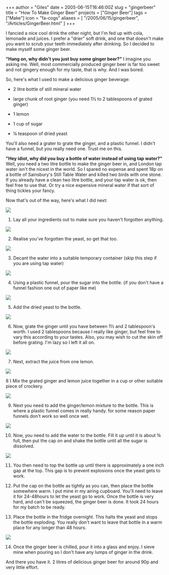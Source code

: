 +++
author = "Giles"
date = 2005-06-15T16:46:00Z
slug =  "gingerbeer"
title = "How To Make Ginger Beer"
projects = ["Ginger Beer"]
tags = ["Make"]
icon = "fa-cogs"
aliases = [
    "/2005/06/15/gingerbeer",
    "/Articles/GingerBeer.html"
]
+++

I fancied a nice cool drink the other night, but I'm fed up with cola, lemonade and juices.
I prefer a "drier" soft drink, and one that doesn't make you want to scrub your teeth
immediately after drinking. So I decided to make myself some ginger beer.

<!-- more -->

**"Hang on, why didn't you just buy some ginger beer?"** I imagine you asking me. Well, most  commercially produced ginger beer is far too sweet and not gingery enough for my taste,  that is why. And I was bored.

So, here's what I used to make a delicious ginger beverage:




  * 2 litre bottle of still mineral water


  * large chunk of root ginger (you need 1½ to 2 tablespoons of grated ginger)


  * 1 lemon


  * 1 cup of sugar


  * ¼ teaspoon of dried yeast


You'll also need a grater to grate the ginger, and a plastic funnel. I didn't have a funnel, but  you really need one. Trust me on this.

**"Hey idiot, why did you buy a bottle of water instead of using tap water?"** Well, you need  a two litre bottle to make the ginger beer in, and London tap water isn't the nicest in the  world. So I spared no expense and spent 18p on a bottle of Sainsbury's Still Table Water and  killed two birds with one stone. If you already have a clean two litre bottle, and your tap water  is ok, then feel free to use that. Or try a nice expensive mineral water if that sort of thing  tickles your fancy.

Now that's out of the way, here's what I did next:




![](http://www.vurt.co.uk/images/gingerbeer/ingredients1.jpg)




1) Lay all your ingredients out to make sure you haven't forgotten anything.




![](http://www.vurt.co.uk/images/gingerbeer/ingredients2.jpg)




2) Realise you've forgotten the yeast, so get that too.




![](http://www.vurt.co.uk/images/gingerbeer/decant.jpg)




3) Decant the water into a suitable temporary container (skip this step if you are using tap water)




![](http://www.vurt.co.uk/images/gingerbeer/funnel-sugar.jpg)




4) Using a plastic funnel, pour the sugar into the bottle. (if you don't have a funnel fashion one out of paper like me)




![](http://www.vurt.co.uk/images/gingerbeer/funnel-yeast.jpg)




5) Add the dried yeast to the bottle.




![](http://www.vurt.co.uk/images/gingerbeer/grating-ginger.jpg)




6) Now, grate the ginger until you have between 1½ and 2 tablespoon's worth. I used 2 tablespoons because I really like ginger, but feel free to vary this according to your tastes. Also, you may wish to cut the skin off before grating. I'm lazy so I left it all on.




![](http://www.vurt.co.uk/images/gingerbeer/juicing-lemon.jpg)




7) Next, extract the juice from one lemon.




![](http://www.vurt.co.uk/images/gingerbeer/lemon-ginger.jpg)




8 ) Mix the grated ginger and lemon juice together in a cup or other suitable piece of crockery.




![](http://www.vurt.co.uk/images/gingerbeer/filling-bottle1.jpg)




9) Next you need to add the ginger/lemon mixture to the bottle. This is where a plastic funnel comes in really handy. for some reason paper funnels don't work so well once wet.




![](http://www.vurt.co.uk/images/gingerbeer/filling-bottle-2.jpg)




10) Now, you need to add the water to the bottle. Fill it up until it is about ¾ full, then put the cap on and shake the bottle until all the sugar is dissolved.




![](http://www.vurt.co.uk/images/gingerbeer/full-bottle.jpg)




11) You then need to top the bottle up until there is approximately a one inch gap at the top. This gap is to prevent explosions once the yeast gets to work.




12) Put the cap on the bottle as tightly as you can, then place the bottle somewhere warm. I put mine in my airing cupboard. You'll need to leave it for 24-48hours to let the yeast go to work. Once the bottle is very hard, and can't be squeezed, the ginger beer is done. It took 24 hours for my batch to be ready.




13) Place the bottle in the fridge overnight. This halts the yeast and stops the bottle exploding. You really don't want to leave that bottle in a warm place for any longer than 48 hours.




![](http://www.vurt.co.uk/images/gingerbeer/finished-product.jpg)




14) Once the ginger beer is chilled, pour it into a glass and enjoy. I sieve mine when pouring so I don't have any lumps of ginger in the drink.


And there you have it. 2 litres of delicious ginger beer for around 90p and very little effort.
